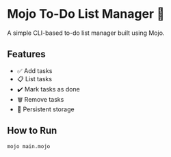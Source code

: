 # Mojo To-Do List Manager 📝

A simple CLI-based to-do list manager built using Mojo.

## Features
- ✅ Add tasks
- 📋 List tasks
- ✔️ Mark tasks as done
- 🗑 Remove tasks
- 💾 Persistent storage

## How to Run
```sh
mojo main.mojo

